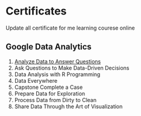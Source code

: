 # Certificates

Update all certificate for me learning courese online 

## Google Data Analytics

1. [Analyze Data to Answer Questions](https://github.com/sprasaming/Certificates/blob/main/Coursera%20Google%20Data%20Analytics/Coursera%20Analyze%20Data%20to%20Answer%20Questions.pdf)
2. Ask Questions to Make Data-Driven Decisions
3. Data Analysis with R Programming
4. Data Everywhere
5. Capstone Complete a Case
6. Prepare Data for Exploration
7. Process Data from Dirty to Clean
8. Share Data Through the Art of Visualization
